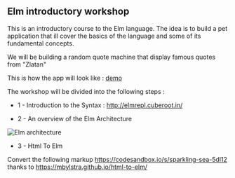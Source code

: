 ## Elm introductory workshop

This is an introductory course to the Elm language.
The idea is to build a pet application that ill cover the basics of the language and some of its fundamental concepts.

We will be building a random quote machine that display famous quotes from "Zlatan"

This is how the app will look like : [demo](https://5dl12.csb.app)


The workshop will be divided into the following steps :

- 1 - Introduction to the Syntax : http://elmrepl.cuberoot.in/

- 2 - An overview of the Elm Architecture

![Elm architecture](https://elmprogramming.com/images/elm-architecture/model-view-update.png)

- 3 - Html To Elm

Convert the following markup https://codesandbox.io/s/sparkling-sea-5dl12  thanks to https://mbylstra.github.io/html-to-elm/
